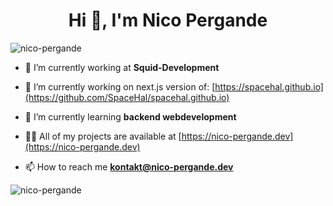 <h1 align="center">Hi 👋, I'm Nico Pergande</h1>
<p align="left"> <img src="https://komarev.com/ghpvc/?username=nico-pergande&label=Profile%20views&color=0e75b6&style=flat" alt="nico-pergande" /> </p>

- 🔭 I’m currently working at **Squid-Development**
- 🔭 I’m currently working on next.js version of: [https://spacehal.github.io](https://github.com/SpaceHal/spacehal.github.io)

- 🌱 I’m currently learning **backend webdevelopment**

- 👨‍💻 All of my projects are available at [https://nico-pergande.dev](https://nico-pergande.dev)

- 📫 How to reach me **kontakt@nico-pergande.dev**

<p><img align="center" src="https://github-readme-stats.vercel.app/api/top-langs?username=nico-pergande&show_icons=true&locale=en&layout=compact" alt="nico-pergande" /></p>
